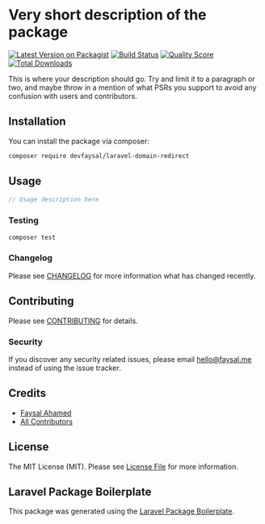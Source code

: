 # Very short description of the package

[![Latest Version on Packagist](https://img.shields.io/packagist/v/devfaysal/laravel-domain-redirect.svg?style=flat-square)](https://packagist.org/packages/devfaysal/laravel-domain-redirect)
[![Build Status](https://img.shields.io/travis/devfaysal/laravel-domain-redirect/master.svg?style=flat-square)](https://travis-ci.org/devfaysal/laravel-domain-redirect)
[![Quality Score](https://img.shields.io/scrutinizer/g/devfaysal/laravel-domain-redirect.svg?style=flat-square)](https://scrutinizer-ci.com/g/devfaysal/laravel-domain-redirect)
[![Total Downloads](https://img.shields.io/packagist/dt/devfaysal/laravel-domain-redirect.svg?style=flat-square)](https://packagist.org/packages/devfaysal/laravel-domain-redirect)

This is where your description should go. Try and limit it to a paragraph or two, and maybe throw in a mention of what PSRs you support to avoid any confusion with users and contributors.

## Installation

You can install the package via composer:

```bash
composer require devfaysal/laravel-domain-redirect
```

## Usage

``` php
// Usage description here
```

### Testing

``` bash
composer test
```

### Changelog

Please see [CHANGELOG](CHANGELOG.md) for more information what has changed recently.

## Contributing

Please see [CONTRIBUTING](CONTRIBUTING.md) for details.

### Security

If you discover any security related issues, please email hello@faysal.me instead of using the issue tracker.

## Credits

- [Faysal Ahamed](https://github.com/devfaysal)
- [All Contributors](../../contributors)

## License

The MIT License (MIT). Please see [License File](LICENSE.md) for more information.

## Laravel Package Boilerplate

This package was generated using the [Laravel Package Boilerplate](https://laravelpackageboilerplate.com).